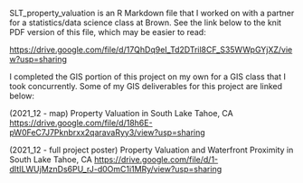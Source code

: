 SLT_property_valuation is an R Markdown file that I worked on with a partner for a statistics/data science class at Brown.  See the link below to the knit PDF version of this file, which may be easier to read:

https://drive.google.com/file/d/17QhDq9eI_Td2DTril8CF_S35WWpGYjXZ/view?usp=sharing 

I completed the GIS portion of this project on my own for a GIS class that I took concurrently.  Some of my GIS deliverables for this project are linked below:

(2021_12 - map) Property Valuation in South Lake Tahoe, CA
https://drive.google.com/file/d/18h6E-pW0FeC7J7Pknbrxx2qaravaRyy3/view?usp=sharing

(2021_12 - full project poster) Property Valuation and Waterfront Proximity in South Lake Tahoe, CA
https://drive.google.com/file/d/1-dItILWUjMznDs6PU_rJ-d0OmC1i1MRy/view?usp=sharing
